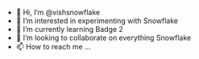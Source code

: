 - 👋 Hi, I’m @vishsnowflake
- 👀 I’m interested in experimenting with Snowflake
- 🌱 I’m currently learning Badge 2
- 💞️ I’m looking to collaborate on everything Snowflake
- 📫 How to reach me ...

<!---
vishsnowflake/vishsnowflake is a ✨ special ✨ repository because its `README.md` (this file) appears on your GitHub profile.
You can click the Preview link to take a look at your changes.
--->

